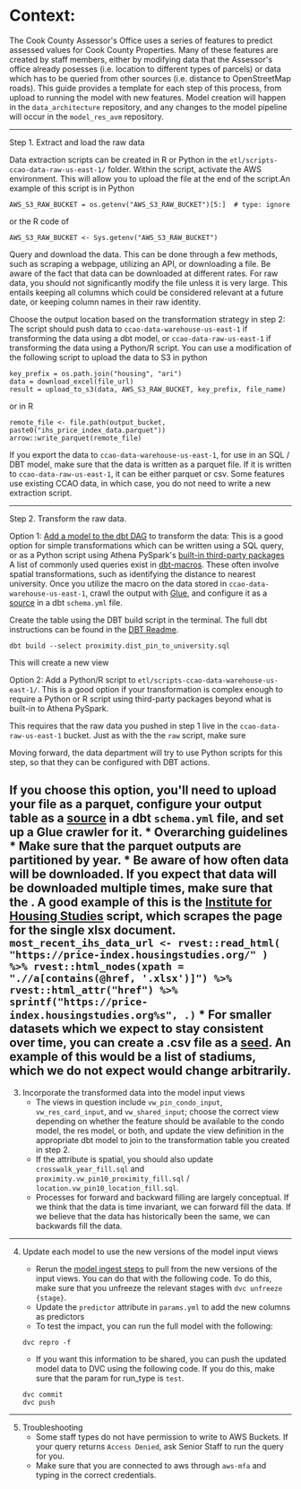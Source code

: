 # Context:

The Cook County Assessor's Office uses a series of features to predict assessed values for Cook County Properties. Many of these features are created by staff members, either by modifying data that the Assessor's office already posesses (i.e. location to different types of parcels) or data which has to be queried from other sources (i.e. distance to OpenStreetMap roads). This guide provides a template for each step of this process, from upload to running the model with new features. Model creation will happen in the `data_architecture` repository, and any changes to the model pipeline will occur in the `model_res_avm` repository.

------------------------------------------------------------------------

Step 1. Extract and load the raw data

Data extraction scripts can be created in R or Python in the `etl/scripts-ccao-data-raw-us-east-1/` folder. Within the script, activate the AWS environment. This will allow you to upload the file at the end of the script.An example of this script is in Python

```         
AWS_S3_RAW_BUCKET = os.getenv("AWS_S3_RAW_BUCKET")[5:]  # type: ignore
```

or the R code of

```         
AWS_S3_RAW_BUCKET <- Sys.getenv("AWS_S3_RAW_BUCKET")
```

Query and download the data. This can be done through a few methods, such as scraping a webpage, utilizing an API, or downloading a file. Be aware of the fact that data can be downloaded at different rates. For raw data, you should not significantly modify the file unless it is very large. This entails keeping all columns which could be considered relevant at a future date, or keeping column names in their raw identity.

Choose the output location based on the transformation strategy in step 2: The script should push data to `ccao-data-warehouse-us-east-1` if transforming the data using a dbt model, or `ccao-data-raw-us-east-1` if transforming the data using a Python/R script. You can use a modification of the following script to upload the data to S3 in python

```         
key_prefix = os.path.join("housing", "ari")
data = download_excel(file_url)
result = upload_to_s3(data, AWS_S3_RAW_BUCKET, key_prefix, file_name)
```

or in R

```         
remote_file <- file.path(output_bucket, paste0("ihs_price_index_data.parquet"))
arrow::write_parquet(remote_file)
```

If you export the data to `ccao-data-warehouse-us-east-1`, for use in an SQL / DBT model, make sure that the data is written as a parquet file. If it is written to `ccao-data-raw-us-east-1`, it can be either parquet or csv. Some features use existing CCAO data, in which case, you do not need to write a new extraction script.

------------------------------------------------------------------------

Step 2. Transform the raw data. 

Option 1: [Add a model to the dbt DAG](https://github.com/ccao-data/data-architecture/blob/master/dbt/README.md#-how-to-add-a-new-model) to transform the data: This is a good option for simple transformations which can be written using a SQL query, or as a Python script using Athena PySpark's [built-in third-party packages](https://docs.aws.amazon.com/athena/latest/ug/notebooks-spark-preinstalled-python-libraries.html)
A list of commonly used queries exist in [dbt-macros](https://github.com/ccao-data/data-architecture/tree/master/dbt/macros). These often involve spatial transformations, such as identifying the distance to nearest university.
Once you utilize the macro on the data stored in `ccao-data-warehouse-us-east-1`, crawl the output with [Glue](https://us-east-1.console.aws.amazon.com/glue/home?region=us-east-1#/v2/data-catalog/crawlers), and configure it as a [source](https://docs.getdbt.com/docs/build/sources) in a dbt `schema.yml` file.

Create the table using the DBT build script in the terminal. The full dbt instructions can be found in the [DBT Readme](https://github.com/ccao-data/data-architecture/tree/master/dbt#dbt).
```
dbt build --select proximity.dist_pin_to_university.sql
```

This will create a new view

Option 2: Add a Python/R script to `etl/scripts-ccao-data-warehouse-us-east-1/`. This is a good option if your transformation is complex enough to require a Python or R script using third-party packages beyond what is built-in to Athena PySpark.

This requires that the raw data you pushed in step 1 live in the `ccao-data-raw-us-east-1` bucket. Just as with the the `raw` script, make sure 


Moving forward, the data department will try to use Python scripts for this step, so that they can be configured with DBT actions.

If you choose this option, you'll need to upload your file as a parquet, configure your output table as a [source](https://docs.getdbt.com/docs/build/sources) in a dbt `schema.yml` file, and set up a Glue crawler for it.
    * Overarching guidelines
        * Make sure that the parquet outputs are partitioned by year.
        * Be aware of how often data will be downloaded. If you expect that data will be downloaded multiple times, make sure that the . A good example of this is the [Institute for Housing Studies](https://github.com/ccao-data/data-architecture/blob/master/etl/scripts-ccao-data-raw-us-east-1/housing/housing-ihs_index.R) script, which scrapes the page for the single xlsx document.
        ```
        most_recent_ihs_data_url <- rvest::read_html(
        "https://price-index.housingstudies.org/"
        ) %>%
        rvest::html_nodes(xpath = ".//a[contains(@href, '.xlsx')]") %>%
        rvest::html_attr("href") %>%
        sprintf("https://price-index.housingstudies.org%s", .)
        ```
        * For smaller datasets which we expect to stay consistent over time, you can create a .csv file as a [seed](https://github.com/ccao-data/data-architecture/tree/master/dbt/seeds). An example of this would be a list of stadiums, which we do not expect would change arbitrarily.
------------------------------------------------------------------------

3.  Incorporate the transformed data into the model input views
    - The views in question include `vw_pin_condo_input`, `vw_res_card_input`, and `vw_shared_input`; choose the correct view depending on whether the feature should be available to the condo model, the res model, or both, and update the view definition in the appropriate dbt model to join to the transformation table you created in step 2.
    - If the attribute is spatial, you should also update `crosswalk_year_fill.sql` and `proximity.vw_pin10_proximity_fill.sql` / `location.vw_pin10_location_fill.sql`.
    - Processes for forward and backward filling are largely conceptual. If we think that the data is time invariant, we can forward fill the data. If we believe that the data has historically been the same, we can backwards fill the data.

------------------------------------------------------------------------

4.  Update each model to use the new versions of the model input views
    - Rerun the [model ingest steps](https://github.com/ccao-data/model-res-avm?tab=readme-ov-file#usage) to pull from the new versions of the input views. You can do that with the following code. To do this, make sure that you unfreeze the relevant stages with `dvc unfreeze {stage}`.
    - Update the `predictor` attribute in `params.yml` to add the new columns as predictors
    - To test the impact, you can run the full model with the following:

    ```         
    dvc repro -f
    ```

    - If you want this information to be shared, you can push the updated model data to DVC using the following code. If you do this, make sure that the param for run_type is `test`.

    ```         
    dvc commit
    dvc push
    ```

------------------------------------------------------------------------
5.  Troubleshooting
    -   Some staff types do not have permission to write to AWS Buckets. If your query returns `Access Denied`, ask Senior Staff to run the query for you.
    -   Make sure that you are connected to aws through `aws-mfa` and typing in the correct credentials.
